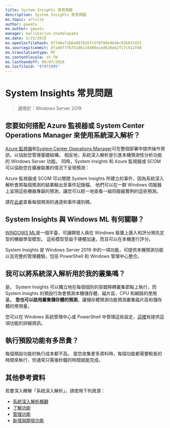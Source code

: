 ```yaml
---
title: System Insights 常見問題
description: System Insights 常見問題
ms.topic: article
author: gawatu
ms.author: gawatu
manager: mallikarjun.chadalapaka
ms.date: 5/23/2018
ms.openlocfilehash: 9f746e71b64497835fc5f0f90e9b46c03b63fd15
ms.sourcegitcommit: dfa48f77b751dbc34409aced628eb2f17c912f08
ms.translationtype: MT
ms.contentlocale: zh-TW
ms.lasthandoff: 08/07/2020
ms.locfileid: "87971995"
---
```

# <a name="system-insights-faq"></a>System Insights 常見問題

>適用於：Windows Server 2019

## <a name="how-can-you-use-system-insights-with-azure-monitor-or-system-center-operations-manager"></a>您要如何搭配 Azure 監視器或 System Center Operations Manager 來使用系統深入解析？

[Azure 監視器](https://azure.microsoft.com/services/monitor/)和[System Center Operations Manager](https://docs.microsoft.com/system-center/scom/welcome?view=sc-om-1807)可在整個部署中提供操作資訊，以協助您管理基礎結構。 相反地，系統深入解析是引進本機預測性分析功能的 Windows Server 功能。 同時，System Insights 和 Azure 監視器或 SCOM 可以協助您在擴展裝置的情況下呈現預測：

 Azure 監視器或 SCOM 可以關閉 System Insights 所建立的事件，因為系統深入解析會將每個預測的結果輸出至事件記錄檔。 他們可以在一群 Windows 伺服器上呈現這些機器專屬的預測，讓您可以統一地查看一組伺服器實例的這些預測。

 請在[此處](https://docs.microsoft.com/windows-server/manage/system-insights/managing-capabilities#retrieving-capability-results)查看每個預測的通道和事件識別碼。

## <a name="how-does-system-insights-relate-to-windows-ml"></a>System Insights 與 Windows ML 有何關聯？

[WINDOWS ML](https://docs.microsoft.com/windows/uwp/machine-learning/)是一個平臺，可讓開發人員在 Windows 裝置上匯入和評分預先定型的機器學習模型。 這些模型受益于硬體加速，而且可以在本機進行評分。

System Insights 是 Windows Server 2019 中的一項功能，可提供本機預測功能以及完整的管理體驗，包括 PowerShell 和 Windows 管理中心整合。

## <a name="can-i-use-system-insights-for-my-cluster"></a>我可以將系統深入解析用於我的叢集嗎？

是。 System Insights 可以獨立地在每個個別的容錯移轉叢集節點上執行，而 System Insights 的預設行為會預測本機儲存體、磁片區、CPU 和網路的使用量。 **您也可以啟用叢集儲存體的預測**，讓儲存體預測功能預測叢集磁片區和儲存體的使用量。

您可以在 Windows 系統管理中心或 PowerShell 中管理這些設定，[這裡](https://blogs.technet.microsoft.com/filecab/2018/10/03/using-system-insights-to-forecast-clustered-storage-usage/)有提供這項功能的詳細資訊。


## <a name="how-expensive-is-it-to-run-the-default-capabilities"></a>執行預設功能有多昂貴？

每個預設功能的執行成本都不高。 當您收集更多資料時，每個功能都需要較長的時間來執行，但通常只需幾秒鐘的時間就能完成。

## <a name="additional-references"></a>其他參考資料
若要深入瞭解「系統深入解析」，請使用下列資源：

- [系統深入解析概觀](overview.md)
- [了解功能](understanding-capabilities.md)
- [管理功能](managing-capabilities.md)
- [新增與開發功能](adding-and-developing-capabilities.md)
